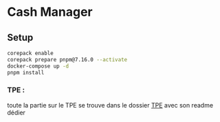 # Cash Manager

## Setup

```sh
corepack enable
corepack prepare pnpm@7.16.0 --activate
docker-compose up -d
pnpm install
```

### TPE :

toute la partie sur le TPE se trouve dans le dossier [TPE](./TPE) avec son readme dédier
